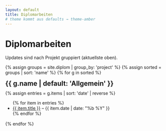```yaml
---
layout: default
title: Diplomarbeiten
# theme kommt aus defaults → theme-amber
---
```


<h1>Diplomarbeiten</h1>
<p class="muted">Updates sind nach Projekt gruppiert (aktuellste oben).</p>

{% assign groups = site.diplom | group_by: 'project' %}
{% assign sorted = groups | sort: 'name' %}
{% for g in sorted %}
<section class="card" style="margin-bottom:16px;">
<h2 style="margin:0 0 10px;">{{ g.name | default: 'Allgemein' }}</h2>
{% assign entries = g.items | sort: 'date' | reverse %}
<ul>
{% for item in entries %}
<li>
<a href="{{ item.url | relative_url }}">{{ item.title }}</a>
<span class="muted"> – {{ item.date | date: "%b %Y" }}</span>
</li>
{% endfor %}
</ul>
</section>
{% endfor %}
